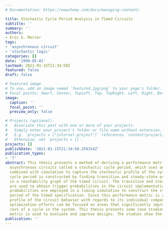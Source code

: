 ```yaml
---
# Documentation: https://wowchemy.com/docs/managing-content/

title: Stochastic Cycle Period Analysis in Timed Circuits
subtitle: ''
summary: ''
authors:
- Eric G. Mercer
tags:
- 'asynchronous circuit'
- 'stochastic logic'
categories: []
date: '1999-05-01'
lastmod: 2021-01-15T21:34:50Z
featured: false
draft: false

# Featured image
# To use, add an image named `featured.jpg/png` to your page's folder.
# Focal points: Smart, Center, TopLeft, Top, TopRight, Left, Right, BottomLeft, Bottom, BottomRight.
image:
  caption: ''
  focal_point: ''
  preview_only: false

# Projects (optional).
#   Associate this post with one or more of your projects.
#   Simply enter your project's folder or file name without extension.
#   E.g. `projects = ["internal-project"]` references `content/project/deep-learning/index.md`.
#   Otherwise, set `projects = []`.
projects: []
publishDate: '2021-01-15T21:34:50.259154Z'
publication_types:
- '7'
abstract: This thesis presents a method of deriving a performance metric for timed
  asynchronous circuits called a stochastic cycle period, which uses analytical techniques
  combined with simulation to capture the stochastic profile of the system. The stochastic
  cycle period is constructed by finding transition and steady-state probabilities
  in a reachability graph of the timed circuit. The transition and steady-state probabilities
  are used to obtain trigger probabilities in the circuit implementation. The trigger
  probabilities are employed in a timing simulation to construct the stochastic cycle
  period of the timed specification. Since this performance metric is a stochastic
  profile of the circuit behavior with regards to its individual components, synthesis
  optimization efforts can be focused on areas that significantly improve the expected
  cost of a cycle in the system. This thesis presents some case studies where the
  metric is used to evaluate and improve designs. The studies show the potentia...
publication: ''
---
```


